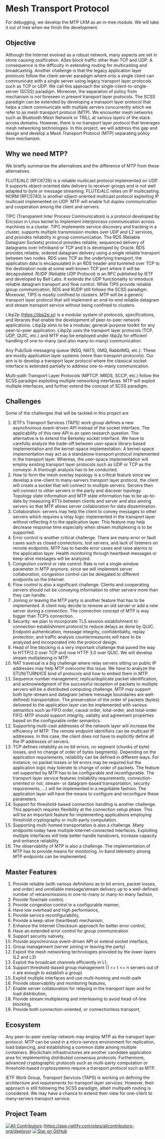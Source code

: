 # Mesh Transport Protocol


For debugging, we develop the MTP LKM as an in-tree module. We will take it out of tree when we finish the development.

## Objective

Although the Internet evolved as a robust network, many aspects are set in stone causing ossification. ASes block traffic other than TCP and UDP. A consequence is the difficulty in extending routing for multicasting and broadcasting. Another challenge is that the legacy application layer protocols follow the client-server paradigm where only a single client can communicate with a single server using legacy transport layer protocols such as TCP or UDP.  We call this approach the single-client-to-single-server (SCSS) paradigm. Moreover, the separation of policy from mechanism is not foreseen in present transport layer protocols. The SCSS paradigm can be extended by developing a transport layer protocol that helps a client communicate with multiple servers concurrently which we refer to as mesh transport protocol (MTP). We encounter mesh networks such as Bluetooth Mesh Network or TRILL at various layers of the stack across domains. However, there is no transport layer protocol that leverages mesh networking technologies. In this project, we will address this gap and design and develop a Mesh Transport Protocol (MTP) separating policy from mechanism. 

## Why we need MTP?

We briefly summarize the alternatives and the difference of MTP from these alternatives.

FLUTE/ALC (RFC6726) is a reliable multicast protocol implemented on UDP. It supports object-oriented data delivery to receiver groups and is not well adapted to byte or message streaming. FLUTE/ALC relies on IP multicasting. NORM (RFC5740) is another object-oriented multicast protocol exploiting IP multicast implemented on UDP. MTP will enable full duplex communication and cooperation among the client and servers. 

TIPC (Transparent Inter Process Communication) is a protocol developed by Ericsson in Linux kernel to implement interprocess communication across machines in a cluster. TIPC implements service discovery and tracking in a cluster, supports multiple transmission modes over UDP and L2 services, and provides reliability in group communication. The RDS (Reliable Datagram Sockets) protocol provides reliable, sequenced delivery of datagrams over Infiniband or TCP and it is developed by Oracle. RDS provides reliable, ordered datagram delivery using a single reliable transport between two nodes. RDS uses TCP as the underlying transport, the application data is encapsulated in an RDS header and tunneled over TCP to the destination node at some well-known TCP port where it will be decapsulated.  RUDP (Reliable UDP Protocol) is an RFC published by IETF and developed by Bell Labs. It extends the UDP functionality to introduce reliable datagram transport and flow control. While TIPS provide reliable group communication, RDS and RUDP still follows the SCSS paradigm. Moreover, TIPS is mostly confined to clusters. MTP will be a generic transport layer protocol that will implement an end-to-end reliable datagram and stream transport service without being confined to clusters. 

Libp2p (https://libp2p.io) is a modular system of protocols, specifications, and libraries that enable the development of peer-to-peer network applications. Libp2p aims to be a modular, general-purpose toolkit for any peer-to-peer application. Libp2p uses the transport layer protocols (TCP, UDP, QUIC, etc.) and MTP may be employed under libp2p for efficient handling of one-to-many (and also many-to-many) communication.

Any Pub/Sub messaging queue (NSQ, NATS, 0MQ, RabbitMQ, etc.): These are mostly application layer systems (more than transport protocols). Our aim is to develop a transport layer protocol where the classical socket interface is extended partially to address one-to-many communication. 

Multi-path Transport Layer Protocols (MPTCP, MRDS, SCCP, etc.) follow the SCSS paradigm exploiting multiple networking interfaces. MTP will exploit multiple interfaces, and further extend the concept of SCSS paradigm. 

## Challenges

Some of the challenges that will be tackled in this project are
1.	IETF’s Transport Services (TAPS) work group defines a new asynchronous event-driven API instead of the socket interface. The applicability of this new API is an open research question. The alternative is to extend the Berkeley socket interface. We have to carefully analyze the trade-off between user-space library-based implementation and the kernel-space implementation. A kernel-space implementation may act as a standalone transport protocol implemented in the transport layer. Whereas, the user-space implementation will employ existing transport layer protocols such as UDP or TCP as the conveyor. A thorough analysis has to be conducted.
2.	How to form the mesh overlay topology is a critical feature since we develop a one-client to many-servers transport layer protocol, the client will create a socket that will connect to multiple servers. Servers then will connect to other servers in the party and discover topology. Topology state information and MTP state information has to be up-to-date by measuring RTTs between clients and server and also among servers so that MTP allows server collaboration for data dissemination.
3.	Collaboration: servers may help the client to convey messages to other servers which requires a relay logic implemented in the transport layer without reflecting it to the application layer. This feature may help decrease response time especially when stream multiplexing is to be supported. 
4.	Error control is another critical challenge. There are many error or fault cases such as closed connections, lost servers, and lack of listeners on remote endpoints. MTP has to handle error cases and raise alarms to the application layer. Health monitoring through heartbeat messages or keep-alive messages will be analyzed. 
5.	Congestion control or rate control: Rate is not a single window parameter in MTP anymore, since we will implement server collaboration, congestion control can be delegated to different endpoints on the Internet.
6.	Flow control is also a significant challenge. Clients and cooperating servers should not be conveying information to other servers more than they can handle.
7.	Joining or leaving the MTP party is another feature that has to be implemented. A client may decide to remove an old server or add a new server during a connection. The connection concept of MTP is way bigger than TCP’s connection.
8.	Security: we plan to incorporate TLS session establishment to connection establishment protocol to reduce delays as done by QUIC. Endpoint authentication, message integrity, confidentiality, replay protection, and traffic analysis countermeasures will have to be analyzed and incorporated into the protocol design. 
9.	Head of line blocking is a very important challenge that paved the way to HTTP/2.0 over TCP and now HTTP 3.0 over QUIC. We will develop stream multiplexing in MTP.
10.	NAT traversal is a big challenge where relay servers sitting on public IP addresses may help MTP overcome this issue. We have to analyze the STUN/TURN/ICE kind of protocols and how to embed them in MTP.
11.	Sequence number management, replica/duplicate packet identification, and acknowledgment of the successful reception of packets to multiple servers will be a distributed computing challenge. MTP may support both byte-stream and datagram (where message boundaries are well-defined) transportation. The preservation of the order of packets (bytes) delivered to the application layer can be implemented with various semantics such as FIFO order, causal order, total-order, and total-order FIFO. MTP should support integrity, validity and agreement properties based on the configurable order semantics. 
12.	Supporting multi-cast addresses of the network layer will increase the efficiency of MTP. The remote endpoint identifiers can be multicast IP addresses. In this case, the client does not have to explicitly define all the IP addresses of servers.
13.	TCP defines reliability as no bit errors, no segment (chunks of byte) losses, and no change of order of bytes (segments). Depending on the application requirements, reliability can be defined in different ways. For instance, no packet losses or bit errors may be required but the application logic may tolerate to change of order of packets. The feature set supported by MTP has to be configurable and reconfigurable. The transport layer service features (reliability requirements, connection-oriented or not, stream- or datagram-based transportation, security requirements, …) will be implemented in a negotiable fashion. The application layer will have the means to configure and reconfigure these parameters. 
14.	Support for threshold-based connection handling is another challenge. This approach requires flexibility at the connection setup phase. This will be an important feature for implementing applications employing threshold cryptography or multi-party computation.
15.	Supporting multi-homed transportation is also a challenge. Many endpoints today have multiple Internet-connected interfaces. Exploiting multiple interfaces will help better handle handovers, increase capacity and enhance reliability.  
16.	The observability of MTP is also a challenge. The implementation of MTP has to provide means for monitoring. In-band telemetry among MTP endpoints can be implemented.


## Master Features

1.	Provide reliable (with various definitions as to bit errors, packet losses, and order) and unreliable message/stream delivery up to a well-defined number of retransmissions in one-to-many or many-to-many fashion,
2.	Provide flow/rate control,
3.	Provide congestion control in a configurable manner,
4.	Have low overhead and high performance, 
5.	Provide service reconfigurability,
6.	Provide a keep-alive (heartbeat) mechanism,
7.	Enhance the Internet Checksum approach for better error control,
8.	Have an extended error control for group communication
9.	Support security natively,
10.	Provide asynchronous event-driven API or extend socket interface,
11.	Group management (server joining or leaving the party)
12.	Exploit the mesh networking technologies provided by the lower layers (L2 and L3)
13.	Exploit the broadcast channels efficiently in L1,
14.	Support threshold-based group management (1 <= t <= n servers out of n are enough to establish a group)
15.	Exploit multiple interfaces and use multi-homing and multi-path
16.	Provide observability and monitoring features,
17.	Enable server collaboration for relaying in the transport layer and for load distribution,
18.	Provide stream multiplexing and interleaving to avoid head-of-line blocking,
19.	Provide both connection-oriented, or connectionless transport,


## Ecosystem

Any peer-to-peer overlay network may employ MTP as the transport layer protocol. MTP can be used in a micro-service environment for replication, load balancing, and establishing a common state among multiple containers. Blockchain infrastructures are another candidate application area for implementing distributed consensus protocols. Furthermore, advanced cryptographic protocols such as multi-party computation or threshold-based cryptosystems require a transport protocol such as MTP.

IETF Work Group, Transport Services (TAPS) is working on defining the architecture and requirements for transport layer services. However, their approach is still following the SCSS paradigm, albeit multipath routing is considered. We may have a chance to extend their view for one-client to many-servers transport service.  

## Project Team


[![All Contributors](https://img.shields.io/github/all-contributors/all-contributors/all-contributors?color=ee8449&style=flat-square)](#contributors-)
(https://app.netlify.com/sites/allcontributors-org/deploys)
[![Star on GitHub](https://img.shields.io/github/stars/all-contributors/all-contributors.svg?style=social)](https://github.com/all-contributors/all-contributors/stargazers)

